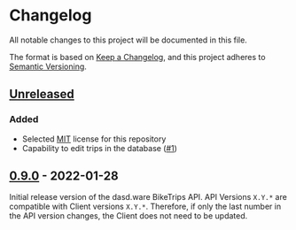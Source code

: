 # Changelog

All notable changes to this project will be documented in this file.

The format is based on [Keep a Changelog](https://keepachangelog.com/en/1.0.0/),
and this project adheres to [Semantic Versioning](https://semver.org/spec/v2.0.0.html).

## [Unreleased]

### Added

- Selected [MIT](https://spdx.org/licenses/MIT.html) license for this repository
- Capability to edit trips in the database ([#1](https://github.com/dasdware/dw-bike-trips-api/issues/1))

## [0.9.0] - 2022-01-28

Initial release version of the dasd.ware BikeTrips API. API Versions `X.Y.*` are compatible with Client versions `X.Y.*`. Therefore, if only the last number in the API version changes, the Client does not need to be updated.

[unreleased]: https://github.com/dasdware/dw-bike-trips-api/compare/v0.9.0...HEAD
[0.9.0]: https://github.com/dasdware/dw-bike-trips-api/releases/tag/v0.9.0
